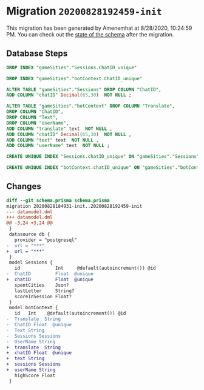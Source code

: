 # Migration `20200828192459-init`

This migration has been generated by Amenemhat at 8/28/2020, 10:24:59 PM.
You can check out the [state of the schema](./schema.prisma) after the migration.

## Database Steps

```sql
DROP INDEX "gameSities"."Sessions.ChatID_unique"

DROP INDEX "gameSities"."botContext.ChatID_unique"

ALTER TABLE "gameSities"."Sessions" DROP COLUMN "ChatID",
ADD COLUMN "chatID" Decimal(65,30)  NOT NULL ;

ALTER TABLE "gameSities"."botContext" DROP COLUMN "Translate",
DROP COLUMN "ChatID",
DROP COLUMN "Text",
DROP COLUMN "UserName",
ADD COLUMN "translate" text  NOT NULL ,
ADD COLUMN "chatID" Decimal(65,30)  NOT NULL ,
ADD COLUMN "text" text  NOT NULL ,
ADD COLUMN "userName" text  NOT NULL ;

CREATE UNIQUE INDEX "Sessions.chatID_unique" ON "gameSities"."Sessions"("chatID")

CREATE UNIQUE INDEX "botContext.chatID_unique" ON "gameSities"."botContext"("chatID")
```

## Changes

```diff
diff --git schema.prisma schema.prisma
migration 20200828184931-init..20200828192459-init
--- datamodel.dml
+++ datamodel.dml
@@ -3,24 +3,24 @@
 }
 datasource db {
   provider = "postgresql"
-  url = "***"
+  url = "***"
 }
 model Sessions {
   id             Int     @default(autoincrement()) @id
-  ChatID         Float  @unique
+  chatID         Float  @unique
   spentCities    Json?
   lastLetter     String?
   scoreInSession Float?
 }
 model botContext {
   id   Int    @default(autoincrement()) @id
-  Translate  String
-  ChatID Float  @unique
-  Text String
-  Sessions Sessions
-  UserName String
+  translate  String
+  chatID Float  @unique
+  text String
+  sessions Sessions
+  userName String
   highScore Float
 }
```


